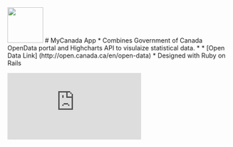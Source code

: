 
<img src="https://github.com/travelln/MyCanada-App/blob/master/app/assets/images/flag.png" width="80">
# MyCanada App
* Combines Government of Canada OpenData portal and Highcharts API to visulaize statistical data. *
* [Open Data Link] (http://open.canada.ca/en/open-data)
* Designed with Ruby on Rails

![Project Development Documentation](https://github.com/travelln/MyCanada-App/blob/master/iteration%203.pdf)
